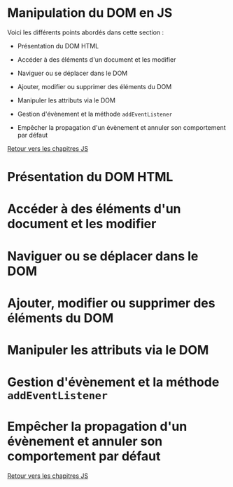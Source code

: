 # Manipulation du DOM en JS

Voici les différents points abordés dans cette section : 

* Présentation du DOM HTML

* Accéder à des éléments d'un document et les modifier 

* Naviguer ou se déplacer dans le DOM

* Ajouter, modifier ou supprimer des éléments du DOM

* Manipuler les attributs via le DOM

* Gestion d'évènement et la méthode `addEventListener`

* Empêcher la propagation d'un évènement et annuler son comportement par défaut

[Retour vers les chapitres JS](https://github.com/CalcagnoLoic/aide_memoire/blob/main/R%C3%A9pertoire/js.md)

# Présentation du DOM HTML

# Accéder à des éléments d'un document et les modifier 

# Naviguer ou se déplacer dans le DOM

# Ajouter, modifier ou supprimer des éléments du DOM

# Manipuler les attributs via le DOM

# Gestion d'évènement et la méthode `addEventListener`

# Empêcher la propagation d'un évènement et annuler son comportement par défaut

[Retour vers les chapitres JS](https://github.com/CalcagnoLoic/aide_memoire/blob/main/R%C3%A9pertoire/js.md)